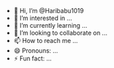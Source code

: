 - 👋 Hi, I’m @Haribabu1019
- 👀 I’m interested in ...
- 🌱 I’m currently learning ...
- 💞️ I’m looking to collaborate on ...
- 📫 How to reach me ...
- 😄 Pronouns: ...
- ⚡ Fun fact: ...

<!---https://open.spotify.com/playlist/6Q8LP1P0FQ6wfxz1v0RoYF?si=wJIUDjneQPmCmnOhXHisKA&pi=u-iS7CEo8WS4SP
Haribabu1019/Haribabu1019 is a ✨ special ✨ repository because its `README.md` (this file) appears on your GitHub profile.
You can click the Preview link to take a look at your changes.
--->
